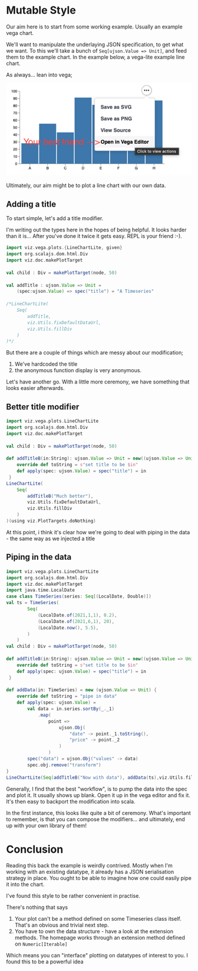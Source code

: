 # Mutable Style

Our aim here is to start from some working example. Usually an example vega chart. 

We'll want to manipulate the underlaying JSON specification, to get what we want. To this we'll take a bunch of ```Seq[ujson.Value => Unit]```, and feed them to the example chart. In the example below, a vega-lite example line chart. 

As always... lean into vega;

![The Vega Editor](../assets/vegaEditor.png)

Ultimately, our aim might be to plot a line chart with our own data.

## Adding a title
To start simple, let's add a title modifier. 

I'm writing out the types here in the hopes of being helpful. It looks harder than it is... After you've done it twice it gets easy. REPL is your friend :-).

```scala mdoc:js
import viz.vega.plots.{LineChartLite, given}
import org.scalajs.dom.html.Div
import viz.doc.makePlotTarget

val child : Div = makePlotTarget(node, 50)

val addTitle : ujson.Value => Unit = 
    (spec:ujson.Value) => spec("title") = "A Timeseries"

/*LineChartLite(
    Seq(
        addTitle, 
        viz.Utils.fixDefaultDataUrl, 
        viz.Utils.fillDiv 
    )
)*/
```

But there are a couple of things which are messy about our modification;
1. We've hardcoded the title
2. the anonymous function display is very anonymous. 

Let's have another go. With a little more ceremony, we have something that looks easier afterwards.

## Better title modifier

```scala mdoc:js
import viz.vega.plots.LineChartLite
import org.scalajs.dom.html.Div
import viz.doc.makePlotTarget

val child : Div = makePlotTarget(node, 50)

def addTitleB(in:String): ujson.Value => Unit = new((ujson.Value => Unit)) {
    override def toString = s"set title to be $in"
    def apply(spec: ujson.Value) = spec("title") = in
 }
LineChartLite(
    Seq(
        addTitleB("Much better"), 
        viz.Utils.fixDefaultDataUrl,
        viz.Utils.fillDiv 
    )
)(using viz.PlotTargets.doNothing)
```

At this point, i think it's clear how we're going to deal with piping in the data - the same way as we injected a title

## Piping in the data

```scala mdoc:js
import viz.vega.plots.LineChartLite
import org.scalajs.dom.html.Div
import viz.doc.makePlotTarget
import java.time.LocalDate
case class TimeSeries(series: Seq[(LocalDate, Double)])
val ts = TimeSeries(
        Seq(            
            (LocalDate.of(2021,1,1), 0.2), 
            (LocalDate.of(2021,6,1), 20),
            (LocalDate.now(), 5.5), 
        )
    )
val child : Div = makePlotTarget(node, 50)

def addTitleB(in:String): ujson.Value => Unit = new((ujson.Value => Unit)) {
    override def toString = s"set title to be $in"
    def apply(spec: ujson.Value) = spec("title") = in
 }

def addData(in: TimeSeries) = new (ujson.Value => Unit) {
    override def toString = "pipe in data" 
    def apply(spec: ujson.Value) =    
        val data = in.series.sortBy(_._1)
            .map(
                point => 
                    ujson.Obj(
                        "date" -> point._1.toString(), 
                        "price" -> point._2
                    )
                )
        spec("data") = ujson.Obj("values" -> data)
        spec.obj.remove("transform")
}
LineChartLite(Seq(addTitleB("Now with data"), addData(ts),viz.Utils.fillDiv ))(using viz.PlotTargets.doNothing)
```

Generally, I find that the best "workflow", is to pump the data into the spec and plot it. It usually shows up blank. Open it up in the vega editor and fix it. It's then easy to backport the modification into scala. 

In the first instance, this looks like quite a bit of ceremony. What's important to remember, is that you can compose the modifiers... and ultimately, end up with your own library of them!

# Conclusion
Reading this back the example is weirdly contrived. Mostly when I'm working with an existing datatype, it already has a JSON serialisation strategy in place. You ought to be able to imagine how one could easily pipe it into the chart. 

I've found this style to be rather convenient in practise. 

There's nothing that says 

1. Your plot can't be a method defined on some Timeseries class itself. That's an obvious and trivial next step.
1. You have to own the data structure - have a look at the extension methods. The homepage works through an extension method defined on ```Numeric[Iterable]```

Which means you can "interface" plotting on datatypes of interest to you. I found this to be a powerful idea
